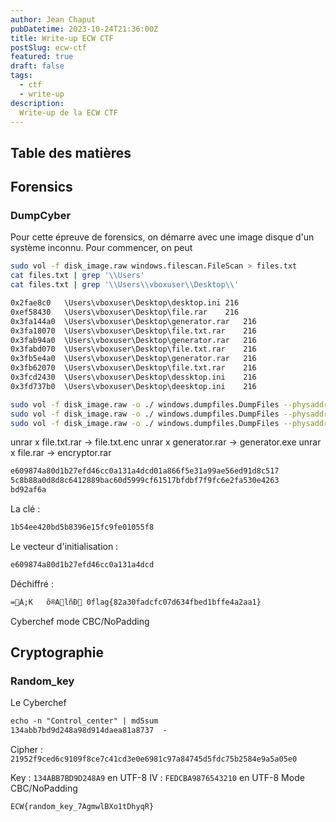 ```yaml
---
author: Jean Chaput
pubDatetime: 2023-10-24T21:36:00Z
title: Write-up ECW CTF
postSlug: ecw-ctf
featured: true
draft: false
tags:
  - ctf
  - write-up
description:
  Write-up de la ECW CTF
---
```


## Table des matières

## Forensics

### DumpCyber

Pour cette épreuve de forensics, on démarre avec une image disque d'un système inconnu. Pour commencer, on peut 

```sh
sudo vol -f disk_image.raw windows.filescan.FileScan > files.txt
cat files.txt | grep '\\Users'
cat files.txt | grep '\\Users\\vboxuser\\Desktop\\'
```

```md
0x2fae8c0	\Users\vboxuser\Desktop\desktop.ini	216
0xef58430	\Users\vboxuser\Desktop\file.rar	216
0x3fa144a0	\Users\vboxuser\Desktop\generator.rar	216
0x3fa18070	\Users\vboxuser\Desktop\file.txt.rar	216
0x3fab94a0	\Users\vboxuser\Desktop\generator.rar	216
0x3fabd070	\Users\vboxuser\Desktop\file.txt.rar	216
0x3fb5e4a0	\Users\vboxuser\Desktop\generator.rar	216
0x3fb62070	\Users\vboxuser\Desktop\file.txt.rar	216
0x3fcd2430	\Users\vboxuser\Desktop\dessktop.ini	216
0x3fd737b0	\Users\vboxuser\Desktop\deesktop.ini	216
```

```sh
sudo vol -f disk_image.raw -o ./ windows.dumpfiles.DumpFiles --physaddr 0x3fab94a0
sudo vol -f disk_image.raw -o ./ windows.dumpfiles.DumpFiles --physaddr 0x3fa18070
sudo vol -f disk_image.raw -o ./ windows.dumpfiles.DumpFiles --physaddr 0xef58430
```

unrar x file.txt.rar -> file.txt.enc
unrar x generator.rar -> generator.exe
unrar x file.rar -> encryptor.rar

```md
e609874a80d1b27efd46cc0a131a4dcd01a866f5e31a99ae56ed91d8c517
5c8b88a0d8d8c6412889bac60d5999cf61517bfdbf7f9fc6e2fa530e4263
bd92af6a
```

La clé :

```md
1b54ee420bd5b8396e15fc9fe01055f8
```

Le vecteur d'initialisation :

```md
e609874a80d1b27efd46cc0a131a4dcd
```
Déchiffré :

```md 
=À;K	õ®AlñÐ 0flag{82a30fadcfc07d634fbed1bffe4a2aa1}
```

Cyberchef mode CBC/NoPadding

## Cryptographie

### Random_key

Le Cyberchef

```md
echo -n "Control_center" | md5sum
134abb7bd9d248a98d914daea81a8737  -
```

Cipher : `21952f9ced6c9109f8ce7c41cd3e0e6981c97a84745d5fdc75b2584e9a5a05e0`

Key : `134ABB7BD9D248A9` en UTF-8
IV : `FEDCBA9876543210` en UTF-8
Mode CBC/NoPadding

```md
ECW{random_key_7AgmwlBXo1tDhyqR}
```